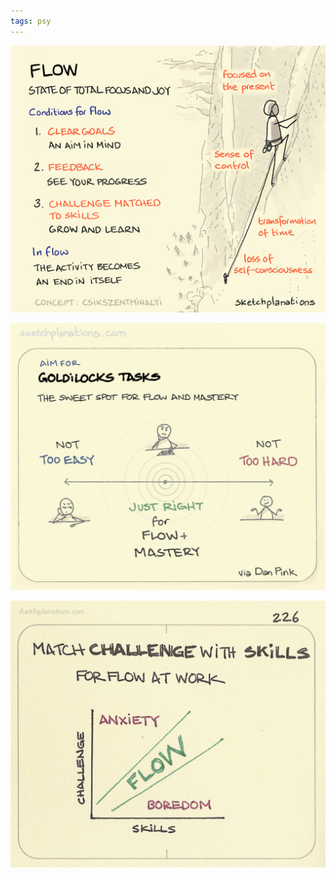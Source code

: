 ```yaml
---
tags: psy
---
```


![](/static/img/flow.png)

![](/static/img/goldilocks.jpeg)

![](/static/img/anxiety-flow-boredom.jpeg)
